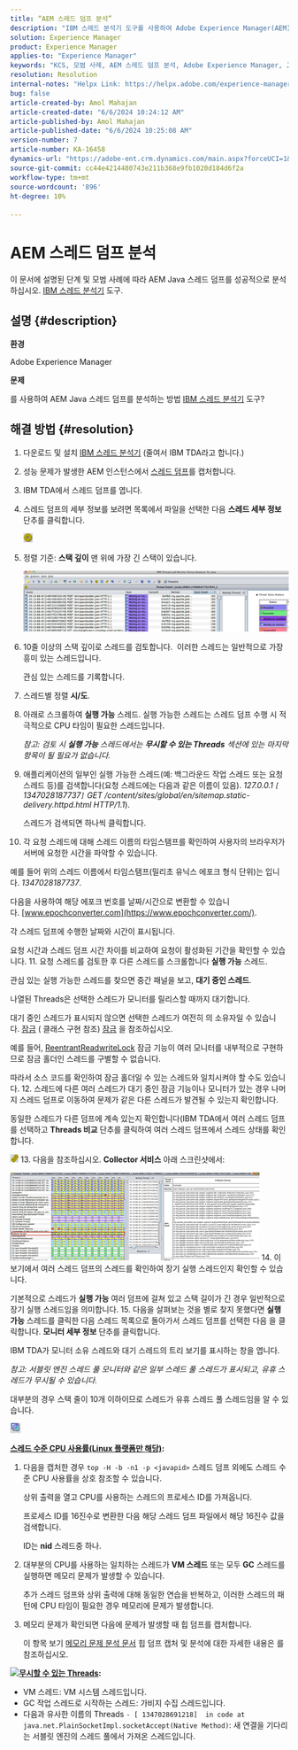 ```yaml
---
title: “AEM 스레드 덤프 분석”
description: "IBM 스레드 분석기 도구를 사용하여 Adobe Experience Manager(AEM) Java 스레드 덤프를 분석하는 방법에 대해 알아봅니다."
solution: Experience Manager
product: Experience Manager
applies-to: "Experience Manager"
keywords: "KCS, 모범 사례, AEM 스레드 덤프 분석, Adobe Experience Manager, Java, IBM 스레드 분석기"
resolution: Resolution
internal-notes: "Helpx Link: https://helpx.adobe.com/experience-manager/kb/thread-dump-analysis.html"
bug: false
article-created-by: Amol Mahajan
article-created-date: "6/6/2024 10:24:12 AM"
article-published-by: Amol Mahajan
article-published-date: "6/6/2024 10:25:08 AM"
version-number: 7
article-number: KA-16458
dynamics-url: "https://adobe-ent.crm.dynamics.com/main.aspx?forceUCI=1&pagetype=entityrecord&etn=knowledgearticle&id=798e5ee9-ee23-ef11-840a-00224808decd"
source-git-commit: cc44e4214480743e211b368e9fb1020d184d6f2a
workflow-type: tm+mt
source-wordcount: '896'
ht-degree: 10%

---
```


# AEM 스레드 덤프 분석


이 문서에 설명된 단계 및 모범 사례에 따라 AEM Java 스레드 덤프를 성공적으로 분석하십시오. [IBM 스레드 분석기](https://www.ibm.com/support/pages/ibm-thread-and-monitor-dump-analyzer-java-tmda) 도구.

## 설명 {#description}


<b>환경</b>

Adobe Experience Manager

<b>문제</b>

를 사용하여 AEM Java 스레드 덤프를 분석하는 방법 [IBM 스레드 분석기](https://www.ibm.com/support/pages/ibm-thread-and-monitor-dump-analyzer-java-tmda) 도구?


## 해결 방법 {#resolution}


1. 다운로드 및 설치 [IBM 스레드 분석기](https://www.ibm.com/support/pages/ibm-thread-and-monitor-dump-analyzer-java-tmda) (줄여서 IBM TDA라고 합니다.)
2. 성능 문제가 발생한 AEM 인스턴스에서 [스레드 덤프](https://helpx.adobe.com/experience-manager/kb/thread-dumps-collection-analysis.html)를 캡처합니다.
3. IBM TDA에서 스레드 덤프를 엽니다.
4. 스레드 덤프의 세부 정보를 보려면 목록에서 파일을 선택한 다음 <b>스레드 세부 정보</b> 단추를 클릭합니다.

   ![](assets/18a97935-9df5-ee11-a1fe-6045bd006295.png)
5. 정렬 기준: <b>스택 깊이</b> 맨 위에 가장 긴 스택이 있습니다.

   ![](assets/f2bd2b85-9bf5-ee11-a1fe-6045bd006295.png)
6. 10줄 이상의 스택 깊이로 스레드를 검토합니다.  이러한 스레드는 일반적으로 가장 흥미 있는 스레드입니다.

   관심 있는 스레드를 기록합니다.
7. 스레드별 정렬 <b>시/도</b>.
8. 아래로 스크롤하여 <b>실행 가능</b> 스레드. 실행 가능한 스레드는 스레드 덤프 수행 시 적극적으로 CPU 타임이 필요한 스레드입니다.

   *참고: 검토 시 <b>실행 가능</b> 스레드에서는 <b>무시할 수 있는 Threads</b> 섹션에 있는 마지막 항목이 될 필요가 없습니다.*


9. 애플리케이션의 일부인 실행 가능한 스레드(예: 백그라운드 작업 스레드 또는 요청 스레드 등)를 검색합니다(요청 스레드에는 다음과 같은 이름이 있음). *127.0.0.1 `[` 1347028187737`]`  GET /content/sites/global/en/sitemap.static-delivery.httpd.html HTTP/1.1*).

   스레드가 검색되면 하나씩 클릭합니다.
10. 각 요청 스레드에 대해 스레드 이름의 타임스탬프를 확인하여 사용자의 브라우저가 서버에 요청한 시간을 파악할 수 있습니다.

   예를 들어 위의 스레드 이름에서 타임스탬프(밀리초 유닉스 에포크 형식 단위)는 입니다. *1347028187737*.

   다음을 사용하여 해당 에포크 번호를 날짜/시간으로 변환할 수 있습니다. [www.epochconverter.com](https://www.epochconverter.com/).

   각 스레드 덤프에 수행한 날짜와 시간이 표시됩니다.

   요청 시간과 스레드 덤프 시간 차이를 비교하여 요청이 활성화된 기간을 확인할 수 있습니다.
11. 요청 스레드를 검토한 후 다른 스레드를 스크롤합니다 <b>실행 가능</b> 스레드.

   관심 있는 실행 가능한 스레드를 찾으면 중간 패널을 보고, <b>대기 중인 스레드</b>.

   나열된 Threads은 선택한 스레드가 모니터를 릴리스할 때까지 대기합니다.

   대기 중인 스레드가 표시되지 않으면 선택한 스레드가 여전히 의 소유자일 수 있습니다. [잠금](https://docs.oracle.com/javase/1.5.0/docs/api/java/util/concurrent/locks/Lock.html) ( 클래스 구현 참조) [잠금](https://docs.oracle.com/javase/1.5.0/docs/api/java/util/concurrent/locks/Lock.html) 을 참조하십시오.

   예를 들어, [ReentrantReadwriteLock](https://docs.oracle.com/javase/1.5.0/docs/api/java/util/concurrent/locks/ReentrantReadWriteLock.html) 잠금 기능이 여러 모니터를 내부적으로 구현하므로 잠금 홀더인 스레드를 구별할 수 없습니다.

   따라서 소스 코드를 확인하여 잠금 홀더일 수 있는 스레드와 일치시켜야 할 수도 있습니다.
12. 스레드에 다른 여러 스레드가 대기 중인 잠금 기능이나 모니터가 있는 경우 나머지 스레드 덤프로 이동하여 문제가 같은 다른 스레드가 발견될 수 있는지 확인합니다.

   동일한 스레드가 다른 덤프에 계속 있는지 확인합니다(IBM TDA에서 여러 스레드 덤프를 선택하고 <b>Threads 비교</b> 단추를 클릭하여 여러 스레드 덤프에서 스레드 상태를 확인합니다.

   ![](assets/e0d94248-9df5-ee11-a1fe-6045bd006295.png)
13. 다음을 참조하십시오. <b>Collector 서비스</b> 아래 스크린샷에서:

   ![](assets/12b13798-9bf5-ee11-a1fe-6045bd006295.png)
14. 이 보기에서 여러 스레드 덤프의 스레드를 확인하여 장기 실행 스레드인지 확인할 수 있습니다.

   기본적으로 스레드가 <b>실행 가능</b> 여러 덤프에 걸쳐 있고 스택 길이가 긴 경우 일반적으로 장기 실행 스레드임을 의미합니다.
15. 다음을 살펴보는 것을 별로 찾지 못했다면 <b>실행 가능</b> 스레드를 클릭한 다음 스레드 목록으로 돌아가서 스레드 덤프를 선택한 다음 을 클릭합니다. <b>모니터 세부 정보</b> 단추를 클릭합니다.

   IBM TDA가 모니터 소유 스레드와 대기 스레드의 트리 보기를 표시하는 창을 엽니다.

   *참고: 서블릿 엔진 스레드 풀 모니터와 같은 일부 스레드 풀 스레드가 표시되고, 유휴 스레드가 무시될 수 있습니다.*

   대부분의 경우 스택 줄이 10개 이하이므로 스레드가 유휴 스레드 풀 스레드임을 알 수 있습니다.

   ![](assets/94bb3161-9df5-ee11-a1fe-6045bd006295.png)




<u><b>스레드 수준 CPU 사용률(Linux 플랫폼만 해당)</b></u><b>:</b>

1. 다음을 캡처한 경우 `top -H -b -n1 -p <javapid>` 스레드 덤프 외에도 스레드 수준 CPU 사용률을 상호 참조할 수 있습니다.

   상위 출력을 열고 CPU를 사용하는 스레드의 프로세스 ID를 가져옵니다.

   프로세스 ID를 16진수로 변환한 다음 해당 스레드 덤프 파일에서 해당 16진수 값을 검색합니다.

   ID는 <b>nid</b> 스레드중 하나.
2. 대부분의 CPU를 사용하는 일치하는 스레드가 <b>VM 스레드</b> 또는 모두 <b>GC</b> 스레드를 실행하면 메모리 문제가 발생할 수 있습니다.

   추가 스레드 덤프와 상위 출력에 대해 동일한 연습을 반복하고, 이러한 스레드의 패턴에 CPU 타임이 필요한 경우 메모리에 문제가 발생합니다.
3. 메모리 문제가 확인되면 다음에 문제가 발생할 때 힙 덤프를 캡처합니다.

   이 항목 보기 [메모리 문제 분석 문서](https://experienceleague.adobe.com/docs/experience-cloud-kcs/kbarticles/KA-17482.html?lang=en) 힙 덤프 캡처 및 분석에 대한 자세한 내용은 를 참조하십시오.


![](https://helpx.adobe.com/libs/cq/ui/resources/0.gif)<b><u>무시할 수 있는 Threads</u>:</b>

- VM 스레드: VM 시스템 스레드입니다.
- GC 작업 스레드로 시작하는 스레드: 가비지 수집 스레드입니다.
- 다음과 유사한 이름의 Threads `- [ 1347028691218]  in code at java.net.PlainSocketImpl.socketAccept(Native Method)`: 새 연결을 기다리는 서블릿 엔진의 스레드 풀에서 가져온 스레드입니다.

